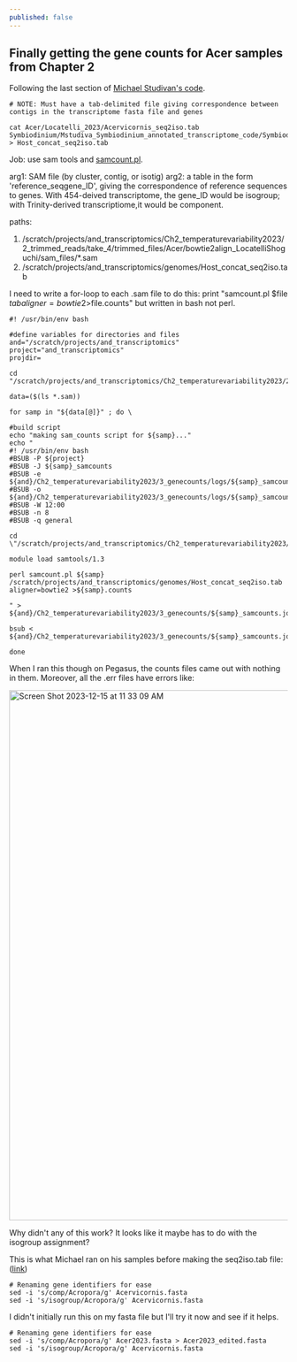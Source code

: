 ```yaml
---
published: false
---
```

## Finally getting the gene counts for Acer samples from Chapter 2

Following the last section of [Michael Studivan's code](https://github.com/mstudiva/tag-based_RNAseq/blob/master/tagSeq_processing_README.txt). 

```{bash}
# NOTE: Must have a tab-delimited file giving correspondence between contigs in the transcriptome fasta file and genes

cat Acer/Locatelli_2023/Acervicornis_seq2iso.tab Symbiodinium/Mstudiva_Symbiodinium_annotated_transcriptome_code/Symbiodinium_seq2iso.tab > Host_concat_seq2iso.tab
```

Job: use sam tools and [samcount.pl](https://github.com/mstudiva/tag-based_RNAseq/blob/master/samcount.pl).

arg1: SAM file (by cluster, contig, or isotig)
arg2: a table in the form 'reference_seq<tab>gene_ID', giving the correspondence of 
reference sequences to genes. With 454-deived transcriptome, the gene_ID would be isogroup; 
with Trinity-derived transcriptiome,it would be component.
  
paths:
  1. /scratch/projects/and_transcriptomics/Ch2_temperaturevariability2023/2_trimmed_reads/take_4/trimmed_files/Acer/bowtie2align_LocatelliShoguchi/sam_files/*.sam
  2. /scratch/projects/and_transcriptomics/genomes/Host_concat_seq2iso.tab
  
I need to write a for-loop to each .sam file to do this: print "samcount.pl $file $tab aligner=bowtie2 >$file.counts" but written in bash not perl.
  
```{bash}
#! /usr/bin/env bash

#define variables for directories and files
and="/scratch/projects/and_transcriptomics"
project="and_transcriptomics"
projdir=

cd "/scratch/projects/and_transcriptomics/Ch2_temperaturevariability2023/2_trimmed_reads/take_4/trimmed_files/Acer/bowtie2align_LocatelliShoguchi/sam_files"

data=($(ls *.sam))

for samp in "${data[@]}" ; do \

#build script
echo "making sam_counts script for ${samp}..."
echo "
#! /usr/bin/env bash
#BSUB -P ${project}
#BSUB -J ${samp}_samcounts
#BSUB -e ${and}/Ch2_temperaturevariability2023/3_genecounts/logs/${samp}_samcounts.err
#BSUB -o ${and}/Ch2_temperaturevariability2023/3_genecounts/logs/${samp}_samcounts.out
#BSUB -W 12:00
#BSUB -n 8
#BSUB -q general

cd \"/scratch/projects/and_transcriptomics/Ch2_temperaturevariability2023/2_trimmed_reads/take_4/trimmed_files/Acer/bowtie2align_LocatelliShoguchi/sam_files\"

module load samtools/1.3

perl samcount.pl ${samp} /scratch/projects/and_transcriptomics/genomes/Host_concat_seq2iso.tab aligner=bowtie2 >${samp}.counts

" > ${and}/Ch2_temperaturevariability2023/3_genecounts/${samp}_samcounts.job

bsub < ${and}/Ch2_temperaturevariability2023/3_genecounts/${samp}_samcounts.job

done
```

When I ran this though on Pegasus, the counts files came out with nothing in them. Moreover, all the .err files have errors like:

<img width="959" alt="Screen Shot 2023-12-15 at 11 33 09 AM" src="https://github.com/ademerlis/ademerlis.github.io/assets/56000927/af05892b-22cd-4265-8d3f-d37aa7cd5e33">

Why didn't any of this work? It looks like it maybe has to do with the isogroup assignment? 

This is what Michael ran on his samples before making the seq2iso.tab file: ([link](https://github.com/mstudiva/Acropora-cervicornis-annotated-transcriptome/blob/main/tagSeq_TranscriptomeAnnotation_README.txt))

```{bash}
# Renaming gene identifiers for ease
sed -i 's/comp/Acropora/g' Acervicornis.fasta
sed -i 's/isogroup/Acropora/g' Acervicornis.fasta
```

I didn't initially run this on my fasta file but I'll try it now and see if it helps.

```{bash}
# Renaming gene identifiers for ease
sed -i 's/comp/Acropora/g' Acer2023.fasta > Acer2023_edited.fasta
sed -i 's/isogroup/Acropora/g' Acervicornis.fasta
```








